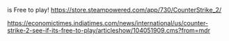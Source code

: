 is Free to play!
https://store.steampowered.com/app/730/CounterStrike_2/

https://economictimes.indiatimes.com/news/international/us/counter-strike-2-see-if-its-free-to-play/articleshow/104051909.cms?from=mdr
